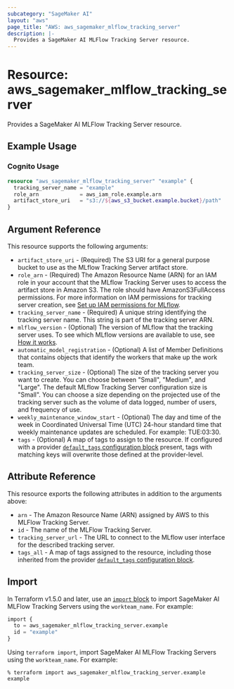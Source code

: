 ```yaml
---
subcategory: "SageMaker AI"
layout: "aws"
page_title: "AWS: aws_sagemaker_mlflow_tracking_server"
description: |-
  Provides a SageMaker AI MLFlow Tracking Server resource.
---
```


# Resource: aws_sagemaker_mlflow_tracking_server

Provides a SageMaker AI MLFlow Tracking Server resource.

## Example Usage

### Cognito Usage

```terraform
resource "aws_sagemaker_mlflow_tracking_server" "example" {
  tracking_server_name = "example"
  role_arn             = aws_iam_role.example.arn
  artifact_store_uri   = "s3://${aws_s3_bucket.example.bucket}/path"
}
```

## Argument Reference

This resource supports the following arguments:

* `artifact_store_uri` - (Required) The S3 URI for a general purpose bucket to use as the MLflow Tracking Server artifact store.
* `role_arn` - (Required) The Amazon Resource Name (ARN) for an IAM role in your account that the MLflow Tracking Server uses to access the artifact store in Amazon S3. The role should have AmazonS3FullAccess permissions. For more information on IAM permissions for tracking server creation, see [Set up IAM permissions for MLflow](https://docs.aws.amazon.com/sagemaker/latest/dg/mlflow-create-tracking-server-iam.html).
* `tracking_server_name` - (Required) A unique string identifying the tracking server name. This string is part of the tracking server ARN.
* `mlflow_version` - (Optional) The version of MLflow that the tracking server uses. To see which MLflow versions are available to use, see [How it works](https://docs.aws.amazon.com/sagemaker/latest/dg/mlflow.html#mlflow-create-tracking-server-how-it-works).
* `automatic_model_registration` - (Optional) A list of Member Definitions that contains objects that identify the workers that make up the work team.
* `tracking_server_size` - (Optional) The size of the tracking server you want to create. You can choose between "Small", "Medium", and "Large". The default MLflow Tracking Server configuration size is "Small". You can choose a size depending on the projected use of the tracking server such as the volume of data logged, number of users, and frequency of use.
* `weekly_maintenance_window_start` - (Optional) The day and time of the week in Coordinated Universal Time (UTC) 24-hour standard time that weekly maintenance updates are scheduled. For example: TUE:03:30.
* `tags` - (Optional) A map of tags to assign to the resource. If configured with a provider [`default_tags` configuration block](https://registry.terraform.io/providers/hashicorp/aws/latest/docs#default_tags-configuration-block) present, tags with matching keys will overwrite those defined at the provider-level.

## Attribute Reference

This resource exports the following attributes in addition to the arguments above:

* `arn` - The Amazon Resource Name (ARN) assigned by AWS to this MLFlow Tracking Server.
* `id` - The name of the MLFlow Tracking Server.
* `tracking_server_url` - The URL to connect to the MLflow user interface for the described tracking server.
* `tags_all` - A map of tags assigned to the resource, including those inherited from the provider [`default_tags` configuration block](https://registry.terraform.io/providers/hashicorp/aws/latest/docs#default_tags-configuration-block).

## Import

In Terraform v1.5.0 and later, use an [`import` block](https://developer.hashicorp.com/terraform/language/import) to import SageMaker AI MLFlow Tracking Servers using the `workteam_name`. For example:

```terraform
import {
  to = aws_sagemaker_mlflow_tracking_server.example
  id = "example"
}
```

Using `terraform import`, import SageMaker AI MLFlow Tracking Servers using the `workteam_name`. For example:

```console
% terraform import aws_sagemaker_mlflow_tracking_server.example example
```
